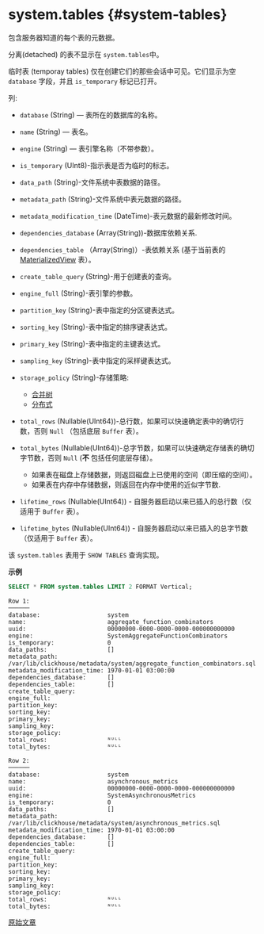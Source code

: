 # system.tables {#system-tables}

包含服务器知道的每个表的元数据。

分离(detached) 的表不显示在 `system.tables`中。

临时表 (temporay tables) 仅在创建它们的那些会话中可见。它们显示为空 `database` 字段，并且 `is_temporary` 标记已打开。

列:

-   `database` (String) — 表所在的数据库的名称。

-   `name` (String) — 表名。

-   `engine` (String) — 表引擎名称（不带参数）。

-   `is_temporary` (UInt8)-指示表是否为临时的标志。

-   `data_path` (String)-文件系统中表数据的路径。

-   `metadata_path` (String)-文件系统中表元数据的路径。

-   `metadata_modification_time` (DateTime)-表元数据的最新修改时间。

-   `dependencies_database` (Array(String))-数据库依赖关系.

-   `dependencies_table` （Array(String)）-表依赖关系 (基于当前表的 [MaterializedView](../../engines/table-engines/special/materializedview.md) 表）。

-   `create_table_query` (String)-用于创建表的查询。

-   `engine_full` (String)-表引擎的参数。

-   `partition_key` (String)-表中指定的分区键表达式。

-   `sorting_key` (String)-表中指定的排序键表达式。

-   `primary_key` (String)-表中指定的主键表达式。

-   `sampling_key` (String)-表中指定的采样键表达式。

-   `storage_policy` (String)-存储策略:

    -   [合并树](../../engines/table-engines/mergetree-family/mergetree.md#table_engine-mergetree-multiple-volumes)
    -   [分布式](../../engines/table-engines/special/distributed.md#distributed)

-   `total_rows` (Nullable(UInt64))-总行数，如果可以快速确定表中的确切行数，否则 `Null` （包括底层 `Buffer` 表）。

-   `total_bytes` (Nullable(UInt64))-总字节数，如果可以快速确定存储表的确切字节数，否则 `Null` (**不** 包括任何底层存储）。

    -   如果表在磁盘上存储数据，则返回磁盘上已使用的空间（即压缩的空间）。
    -   如果表在内存中存储数据，则返回在内存中使用的近似字节数.
-   `lifetime_rows` (Nullable(UInt64)) - 自服务器启动以来已插入的总行数（仅适用于 `Buffer` 表）。

-   `lifetime_bytes` (Nullable(UInt64)) - 自服务器启动以来已插入的总字节数（仅适用于 `Buffer` 表）。

该 `system.tables` 表用于 `SHOW TABLES` 查询实现。

**示例**

```sql
SELECT * FROM system.tables LIMIT 2 FORMAT Vertical;
```

```text
Row 1:
──────
database:                   system
name:                       aggregate_function_combinators
uuid:                       00000000-0000-0000-0000-000000000000
engine:                     SystemAggregateFunctionCombinators
is_temporary:               0
data_paths:                 []
metadata_path:              /var/lib/clickhouse/metadata/system/aggregate_function_combinators.sql
metadata_modification_time: 1970-01-01 03:00:00
dependencies_database:      []
dependencies_table:         []
create_table_query:         
engine_full:                
partition_key:              
sorting_key:                
primary_key:                
sampling_key:               
storage_policy:             
total_rows:                 ᴺᵁᴸᴸ
total_bytes:                ᴺᵁᴸᴸ

Row 2:
──────
database:                   system
name:                       asynchronous_metrics
uuid:                       00000000-0000-0000-0000-000000000000
engine:                     SystemAsynchronousMetrics
is_temporary:               0
data_paths:                 []
metadata_path:              /var/lib/clickhouse/metadata/system/asynchronous_metrics.sql
metadata_modification_time: 1970-01-01 03:00:00
dependencies_database:      []
dependencies_table:         []
create_table_query:         
engine_full:                
partition_key:              
sorting_key:                
primary_key:                
sampling_key:               
storage_policy:             
total_rows:                 ᴺᵁᴸᴸ
total_bytes:                ᴺᵁᴸᴸ
```

[原始文章](https://clickhouse.tech/docs/en/operations/system_tables/tables) <!--hide-->